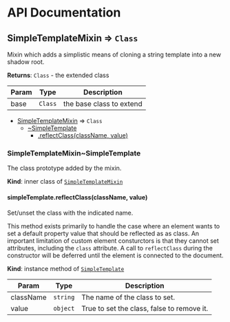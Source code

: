 # API Documentation
<a name="module_SimpleTemplateMixin"></a>

## SimpleTemplateMixin ⇒ <code>Class</code>
Mixin which adds a simplistic means of cloning a string template into a new
shadow root.

**Returns**: <code>Class</code> - the extended class  

| Param | Type | Description |
| --- | --- | --- |
| base | <code>Class</code> | the base class to extend |


* [SimpleTemplateMixin](#module_SimpleTemplateMixin) ⇒ <code>Class</code>
    * [~SimpleTemplate](#module_SimpleTemplateMixin..SimpleTemplate)
        * [.reflectClass(className, value)](#module_SimpleTemplateMixin..SimpleTemplate+reflectClass)

<a name="module_SimpleTemplateMixin..SimpleTemplate"></a>

### SimpleTemplateMixin~SimpleTemplate
The class prototype added by the mixin.

  **Kind**: inner class of <code>[SimpleTemplateMixin](#module_SimpleTemplateMixin)</code>
<a name="module_SimpleTemplateMixin..SimpleTemplate+reflectClass"></a>

#### simpleTemplate.reflectClass(className, value)
Set/unset the class with the indicated name.

This method exists primarily to handle the case where an element wants to
set a default property value that should be reflected as as class. An
important limitation of custom element consturctors is that they cannot
set attributes, including the `class` attribute. A call to
`reflectClass` during the constructor will be deferred until the element
is connected to the document.

  **Kind**: instance method of <code>[SimpleTemplate](#module_SimpleTemplateMixin..SimpleTemplate)</code>

| Param | Type | Description |
| --- | --- | --- |
| className | <code>string</code> | The name of the class to set. |
| value | <code>object</code> | True to set the class, false to remove it. |

